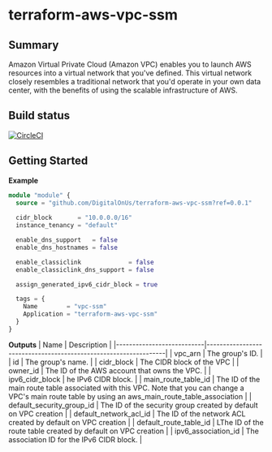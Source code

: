# terraform-aws-vpc-ssm

## Summary
Amazon Virtual Private Cloud (Amazon VPC) enables you to launch AWS resources into a virtual network that you've defined. This virtual network closely resembles a traditional network that you'd operate in your own data center, with the benefits of using the scalable infrastructure of AWS.

## Build status
[![CircleCI](https://circleci.com/gh/DigitalOnUs/terraform-aws-vpc-ssm/tree/main.svg?style=svg&circle-token=548549ed91f3718a4ba7b31af17614e7bbb6941c)](https://circleci.com/gh/DigitalOnUs/terraform-aws-vpc-ssm/tree/main)

## Getting Started

**Example**

```terraform
module "module" {
  source = "github.com/DigitalOnUs/terraform-aws-vpc-ssm?ref=0.0.1"
  
  cidr_block       = "10.0.0.0/16"
  instance_tenancy = "default"

  enable_dns_support   = false
  enable_dns_hostnames = false

  enable_classiclink             = false
  enable_classiclink_dns_support = false

  assign_generated_ipv6_cidr_block = true

  tags = {
    Name        = "vpc-ssm"
    Application = "terraform-aws-vpc-ssm"
  }
}
```

**Outputs**
| Name                      | Description                                                     |
|---------------------------|-----------------------------------------------------------------|
| vpc_arn                   | The group's ID.                                                 |
| id                        | The group's name.                                               |
| cidr_block                | The CIDR block of the VPC                                       |
| owner_id                  | The ID of the AWS account that owns the VPC.                    |
| ipv6_cidr_block           | he IPv6 CIDR block.                                             |
| main_route_table_id       | The ID of the main route table associated with this VPC. Note that you can change a VPC's main route table by using an aws_main_route_table_association |
| default_security_group_id | The ID of the security group created by default on VPC creation |
| default_network_acl_id    | The ID of the network ACL created by default on VPC creation    |
| default_route_table_id    | LThe ID of the route table created by default on VPC creation   |
| ipv6_association_id       | The association ID for the IPv6 CIDR block.                     |
